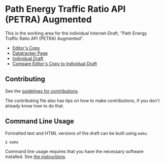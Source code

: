 <!-- regenerate: on (set to off if you edit this file) -->

# Path Energy Traffic Ratio API (PETRA) Augmented

This is the working area for the individual Internet-Draft, "Path Energy Traffic Ratio API (PETRA) Augmented".

* [Editor's Copy](https://galledohm.github.io/draft-malja-sustain-PETRA-augmented/#go.draft-malja-sustain-PETRA-augmented.html)
* [Datatracker Page](https://datatracker.ietf.org/doc/draft-malja-sustain-PETRA-augmented)
* [Individual Draft](https://datatracker.ietf.org/doc/html/draft-malja-sustain-PETRA-augmented)
* [Compare Editor's Copy to Individual Draft](https://galledohm.github.io/draft-malja-sustain-PETRA-augmented/#go.draft-malja-sustain-PETRA-augmented.diff)


## Contributing

See the
[guidelines for contributions](https://github.com/galledohm/draft-malja-sustain-PETRA-augmented/blob/main/CONTRIBUTING.md).

The contributing file also has tips on how to make contributions, if you
don't already know how to do that.

## Command Line Usage

Formatted text and HTML versions of the draft can be built using `make`.

```sh
$ make
```

Command line usage requires that you have the necessary software installed.  See
[the instructions](https://github.com/martinthomson/i-d-template/blob/main/doc/SETUP.md).

